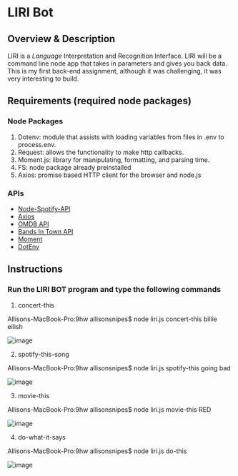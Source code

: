 # LIRI Bot

## Overview & Description

LIRI is a _Language_ Interpretation and Recognition Interface. LIRI will be a command line node app that takes in parameters and gives you back data. This is my first back-end assignment, although it was challenging, it was very interesting to build.

## Requirements (required node packages)

### Node Packages
1. Dotenv: module that assists with loading variables from files in .env to process.env.
2. Request: allows the functionality to make http callbacks.
3. Moment.js: library for manipulating, formatting, and parsing time.
4. FS: node package already preinstalled
5. Axios: promise based HTTP client for the browser and node.js

### APIs

* [Node-Spotify-API](https://www.npmjs.com/package/node-spotify-api)
* [Axios](https://www.npmjs.com/package/axios)
* [OMDB API](http://www.omdbapi.com)
* [Bands In Town API](http://www.artists.bandsintown.com/bandsintown-api)
* [Moment](https://www.npmjs.com/package/moment)
* [DotEnv](https://www.npmjs.com/package/dotenv)

## Instructions

### Run the LIRI BOT program and type the following commands

1. concert-this

Allisons-MacBook-Pro:9hw allisonsnipes$ node liri.js concert-this billie eilish

![image](https://user-images.githubusercontent.com/22041405/58178786-ac886980-7c5b-11e9-8a87-558b5bce2ddf.png)


2. spotify-this-song

Allisons-MacBook-Pro:9hw allisonsnipes$ node liri.js spotify-this going bad

![image](https://user-images.githubusercontent.com/22041405/58179079-4819da00-7c5c-11e9-83d9-a74a605d0301.png)

3. movie-this

Allisons-MacBook-Pro:9hw allisonsnipes$ node liri.js movie-this RED

![image](https://user-images.githubusercontent.com/22041405/58179203-916a2980-7c5c-11e9-8d86-ed763f3495f2.png)

4.  do-what-it-says

Allisons-MacBook-Pro:9hw allisonsnipes$ node liri.js do-this

![image](https://user-images.githubusercontent.com/22041405/58179416-050c3680-7c5d-11e9-9349-53b7233b7125.png)
